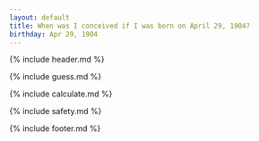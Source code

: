 ```yaml
---
layout: default
title: When was I conceived if I was born on April 29, 1904?
birthday: Apr 29, 1904
---
```


{% include header.md %}

{% include guess.md %}

{% include calculate.md %}

{% include safety.md %}

{% include footer.md %}



